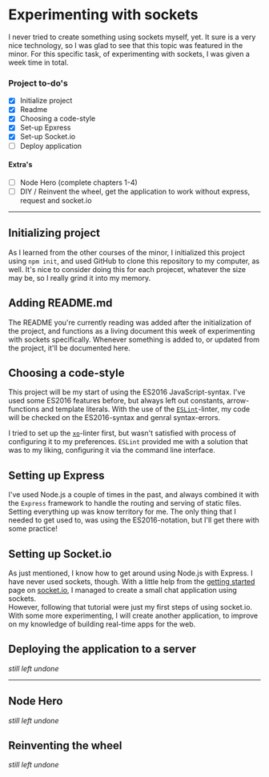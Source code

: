 # Experimenting with sockets
I never tried to create something using sockets myself, yet. It sure is a very nice technology, so I was glad to see that this topic was featured in the minor. For this specific task, of experimenting with sockets, I was given a week time in total.

### Project to-do's
- [x] Initialize project
- [x] Readme
- [x] Choosing a code-style
- [x] Set-up Epxress
- [x] Set-up Socket.io
- [ ] Deploy application

#### Extra's
- [ ] Node Hero (complete chapters 1-4)
- [ ] DIY / Reinvent the wheel, get the application to work without express, request and socket.io

---

## Initializing project
As I learned from the other courses of the minor, I initialized this project using `npm init`, and used GitHub to clone this repository to my computer, as well. It's nice to consider doing this for each projecet, whatever the size may be, so I really grind it into my memory.

## Adding README.md
The README you're currently reading was added after the initialization of the project, and functions as a living document this week of experimenting with sockets specifically. Whenever something is added to, or updated from the project, it'll be documented here.

## Choosing a code-style
This project will be my start of using the ES2016 JavaScript-syntax. I've used some ES2016 features before, but always left out constants, arrow-functions and template literals. With the use of the [`ESLint`](https://github.com/eslint/eslint)-linter, my code will be checked on the ES2016-syntax and genral syntax-errors.

I tried to set up the [`xo`](https://github.com/sindresorhus/xo)-linter first, but wasn't satisfied with process of configuring it to my preferences. `ESLint` provided me with a solution that was to my liking, configuring it via the command line interface.

## Setting up Express
I've used Node.js a couple of times in the past, and always combined it with the `Express` framework to handle the routing and serving of static files. Setting everything up was know territory for me. The only thing that I needed to get used to, was using the ES2016-notation, but I'll get there with some practice!

## Setting up Socket.io
As just mentioned, I know how to get around using Node.js with Express. I have never used sockets, though. With a little help from the [getting started](https://socket.io/get-started/chat/) page on [socket.io](https://socket.io/), I managed to create a small chat application using sockets.  
However, following that tutorial were just my first steps of using socket.io. With some more experimenting, I will create another application, to improve on my knowledge of building real-time apps for the web. 

## Deploying the application to a server
*still left undone*

---

## Node Hero
*still left undone*

## Reinventing the wheel
*still left undone*
